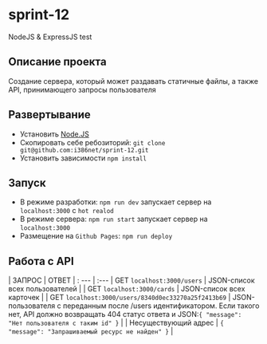 # sprint-12
NodeJS &amp; ExpressJS test

## Описание проекта

Создание сервера, который может раздавать статичные файлы, а также API, принимающего запросы пользователя


## Развертывание

- Установить [Node.JS](https://nodejs.org/en/)
- Скопировать себе ребозиторий: `git clone git@github.com:i386net/sprint-12.git`
- Установить зависимости `npm install`


## Запуск

- В режиме разработки: `npm run dev` запускает сервер на `localhost:3000` с `hot realod`
- В режиме сервера: `npm run start` запускает сервер на `localhost:3000`
- Размещение на `Github Pages`: `npm run deploy`

## Работа с API

| ЗАПРОС |	ОТВЕТ |
: ---  |  :---
| GET `localhost:3000/users` |	JSON-список всех пользователей |
| GET `localhost:3000/cards` |	JSON-список всех карточек |
| GET `localhost:3000/users/8340d0ec33270a25f2413b69` |	JSON-пользователя с переданным после /users идентификатором. Если такого нет, API должно возвращать 404 статус ответа и JSON:`{ "message": "Нет пользователя с таким id" }` |
| Несуществующий адрес |	`{ "message": "Запрашиваемый ресурс не найден" }` |
